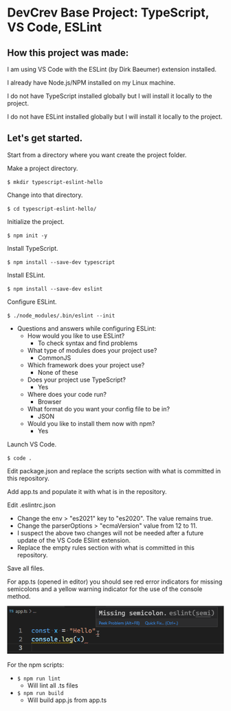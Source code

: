 # DevCrev Base Project: TypeScript, VS Code, ESLint

## How this project was made:

I am using VS Code with the ESLint (by Dirk Baeumer) extension installed.

I already have Node.js/NPM installed on my Linux machine.

I do not have TypeScript installed globally but I will install it locally to the project.

I do not have ESLint installed globally but I will install it locally to the project.

## Let's get started.

Start from a directory where you want create the project folder.

Make a project directory.

`$ mkdir typescript-eslint-hello`

Change into that directory.

`$ cd typescript-eslint-hello/`

Initialize the project.

`$ npm init -y`

Install TypeScript.

`$ npm install --save-dev typescript`

Install ESLint.

`$ npm install --save-dev eslint`

Configure ESLint.

`$ ./node_modules/.bin/eslint --init`

- Questions and answers while configuring ESLint:
    - How would you like to use ESLint?
        - To check syntax and find problems
    - What type of modules does your project use?
        - CommonJS
    - Which framework does your project use?
        - None of these
    - Does your project use TypeScript?
        - Yes
    - Where does your code run?
        - Browser
    - What format do you want your config file to be in?
        - JSON
    - Would you like to install them now with npm?
        - Yes

Launch VS Code.

`$ code .`

Edit package.json and replace the scripts section with what is committed in this repository.

Add app.ts and populate it with what is in the repository.

Edit .eslintrc.json
- Change the env > "es2021" key to "es2020". The value remains true.
- Change the parserOptions > "ecmaVersion" value from 12 to 11.
- I suspect the above two changes will not be needed after a future update of the VS Code ESlint extension.
- Replace the empty rules section with what is committed in this repository.

Save all files.

For app.ts (opened in editor) you should see red error indicators for missing semicolons and a yellow warning indicator for the use of the console method.

![ShowErrors](./ShowErrors.png?raw=true "Showing Errors")

For the npm scripts:
- `$ npm run lint`
    - Will lint all .ts files
- `$ npm run build`
    - Will build app.js from app.ts
